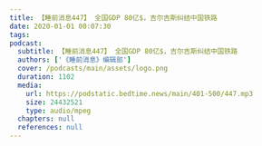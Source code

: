 ```yaml
---
title: 【睡前消息447】 全国GDP 80亿$，吉尔吉斯纠结中国铁路
date: 2020-01-01 00:07:30
tags:
podcast:
  subtitle: 【睡前消息447】 全国GDP 80亿$，吉尔吉斯纠结中国铁路
  authors: ['《睡前消息》编辑部']
  cover: /podcasts/main/assets/logo.png
  duration: 1102
  media:
    url: https://podstatic.bedtime.news/main/401-500/447.mp3
    size: 24432521
    type: audio/mpeg
  chapters: null
  references: null
---
```

